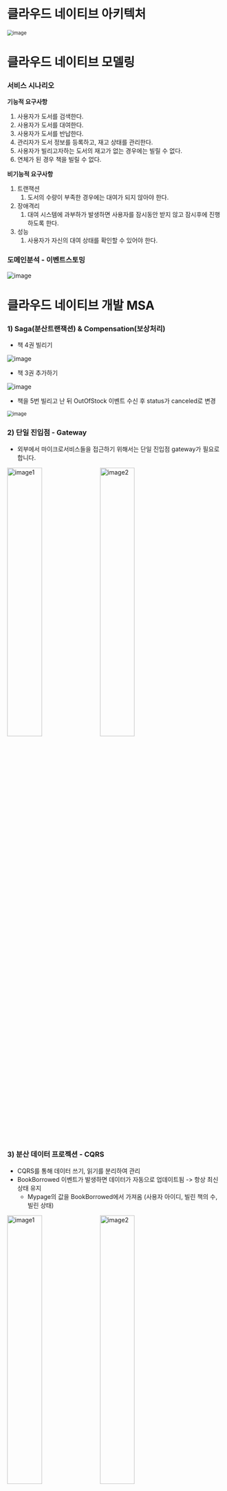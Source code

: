 # 클라우드 네이티브 아키텍처

<img src="https://github.com/user-attachments/assets/c36e9eba-0c37-48b3-be31-b6f10d964bb2" alt="image" style="zoom:80%;" />



# 클라우드 네이티브 모델링

### 서비스 시나리오

**기능적 요구사항**

1. 사용자가 도서를 검색한다.
2. 사용자가 도서를 대여한다.
3. 사용자가 도서를 반납한다.
4. 관리자가 도서 정보를 등록하고, 재고 상태를 관리한다.
5. 사용자가 빌리고자하는 도서의 재고가 없는 경우에는 빌릴 수 없다.
6. 연체가 된 경우 책을 빌릴 수 없다.

**비기능적 요구사항**

1. 트랜잭션
   1. 도서의 수량이 부족한 경우에는 대여가 되지 않아야 한다.
2. 장애격리
   1. 대여 시스템에 과부하가 발생하면 사용자를 잠시동안 받지 않고 잠시후에 진행하도록 한다.
3. 성능
   1. 사용자가 자신의 대여 상태를 확인할 수 있어야 한다.

### 도메인분석 - 이벤트스토밍

![image](https://github.com/user-attachments/assets/af7376b6-e028-46c6-9f77-096a194dabd9)

# 클라우드 네이티브 개발 MSA

### 1) Saga(분산트랜잭션) & Compensation(보상처리)

- 책 4권 빌리기

![image](https://github.com/user-attachments/assets/eee605ad-b446-45ef-aefa-aee5fcc89b15)

- 책 3권 추가하기

![image](https://github.com/user-attachments/assets/2d022bc2-4cf0-4033-a849-e2f9cd8f060b)

- 책을 5번 빌리고 난 뒤 OutOfStock 이벤트 수신 후 status가 canceled로 변경

<img src="https://github.com/user-attachments/assets/c1c7a9a2-2946-4f99-9ffe-3a70729799a4" alt="image" style="zoom:80%;" />

### 2) 단일 진입점 - Gateway

- 외부에서 마이크로서비스들을 접근하기 위해서는 단일 진입점 gateway가 필요로 합니다.

<img src="https://github.com/user-attachments/assets/df3da5cc-586f-4883-84a5-ba1861844819" alt="image1" width="40%" style="margin-right: 10px;"> <img src="https://github.com/user-attachments/assets/8b8ec638-0fc8-4e5d-a607-6f651d48cb47" alt="image2" width="40%">




### 3) 분산 데이터 프로젝션 - CQRS

- CQRS를 통해 데이터 쓰기, 읽기를 분리하여 관리
- BookBorrowed 이벤트가 발생하면 데이터가 자동으로 업데이트됨 -> 항상 최신 상태 유지
  - Mypage의 값을 BookBorrowed에서 가져옴 (사용자 아이디, 빌린 책의 수, 빌린 상태)


<img src="https://github.com/user-attachments/assets/939b5655-f4f5-45a9-b7df-1591175e2fbe" alt="image1" width="40%" style="margin-right: 10px;"> <img src="https://github.com/user-attachments/assets/5e06c5ac-3910-45eb-9271-d779ba1cb513" alt="image2" width="40%">



# 컨테이너 인프라 설계 및 구성 역량

### 클라우드 배포 - Jenkins

![image](https://github.com/user-attachments/assets/1de9aaf0-439b-4671-95a1-9d7ce808be39)

![image](https://github.com/user-attachments/assets/79155f40-5645-4ba8-b2da-37375c0105a6)

- 기존의 service와 deployment borrow 삭제 후 다시 생성 확인

<img src="https://github.com/user-attachments/assets/3d5e2af1-ee5c-4591-8b81-e8658a4ee7bf" alt="image" style="zoom: 67%;" />

### 1) 컨테이너 자동확장 - HPA

- Auto Scaler 설정

![image](https://github.com/user-attachments/assets/ce4bb86d-85dd-499d-b745-876d710dd62b)

- kubectl get po -w 명령을 사용하여 pod가 생성되는 것을 확인

![image](https://github.com/user-attachments/assets/1b5323a1-f7d7-478b-80aa-c4863d48f1a0)



### 2) 컨테이너로부터 환경분리 - CofigMap

- 주문서비스의 Logging 레벨을 Configmap의 ORDER_DEBUG_INFO 참조하도록 설정 확인

![image](https://github.com/user-attachments/assets/51209fe5-c506-475d-aaf6-9e519bcaf0d5)

<img src="https://github.com/user-attachments/assets/04d3bb7f-be90-4756-8a24-3c5273727e9a" alt="image" style="zoom:80%;" />

### 3) 클라우드스토리지 활용 - PVC

- pvc 생성

![image](https://github.com/user-attachments/assets/9acc6553-4b9e-4aa5-99f3-74096763b96e)

- Pod내 한 컨테이너에서 생성한 볼륨이 다른 컨테이너에서 가시적인지 확인

![image](https://github.com/user-attachments/assets/b12813e0-e46e-42ac-bc28-49ae93b5f48c)

- borrow 서비스 2개로 스케일아웃

![image](https://github.com/user-attachments/assets/8e84738b-aa6f-4fb3-9798-f351a9d72846)

- 확장된 대여 서비스에서도 test.txt가 확인되는지 검증

<img src="https://github.com/user-attachments/assets/5c495239-066c-40e3-b661-48912d6b412e" alt="image" style="zoom:80%;" />

### 4) 무정지배포 - Rediness Probe 

- borrow 서비스의 deployment.yaml 파일에 redinessProbe 를 설정하고 배포를 진행

<img src="https://github.com/user-attachments/assets/996b26b4-e34f-45c8-b042-9c3672bc7d7c" alt="image1" width="40%" style="margin-right: 10px;"> <img src="https://github.com/user-attachments/assets/936e12c2-435a-45ba-b1b5-ea64c2c9c600" alt="image2" width="50%">


### 5) 서비스 메쉬 응용 - Mesh 

- istio-system 설치 확인

<img src="https://github.com/user-attachments/assets/3fbbbe2a-c0f9-45b3-bc48-a89289537d8e" alt="image" style="zoom: 67%;" />

- istio-injection=enabled 라벨 설정 후 배포

<img src="https://github.com/user-attachments/assets/db1c65a2-4348-44cb-9449-9ee8272cda04" alt="image" style="zoom: 67%;" />

### 6) 통합 모니터링 - Loggregation/Monitoring

- loki pod 생성

<img src="https://github.com/user-attachments/assets/13ad8659-da97-48ba-ab1a-f50a907f3eed" alt="image" style="zoom:80%;" />

- EXTERNAL-IP로 Grafana 접속

<img src="https://github.com/user-attachments/assets/dacbbad4-cb6b-4147-a4b7-e3b40081bfcf" alt="image" style="zoom:80%;" />

- Prometheus 접속

![image](https://github.com/user-attachments/assets/e58b7067-077b-4416-9a3b-3aaecee088b6)

- borrow에 siege로 부하발생 후 Prometheus 그래프 확인

![image](https://github.com/user-attachments/assets/27f5b683-dbfb-48d1-ade9-0b51cb42e4c2)

- borrow에 siege로 부하발생 후 Grafana 그래프 확인

![image](https://github.com/user-attachments/assets/af1a6a4c-f0e3-47f1-86a1-abf18184f624)